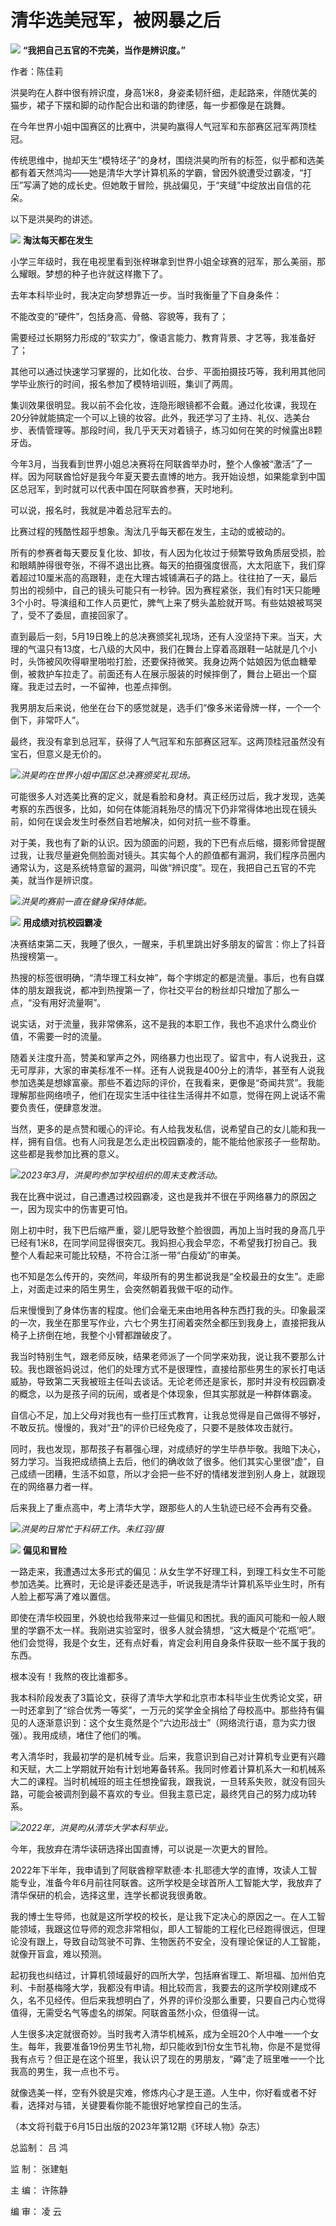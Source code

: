 

# 清华选美冠军，被网暴之后

![](https://inews.gtimg.com/news_bt/OPwJ3vjaR6rQO4aT6ayah0nQSQ4uzkmNLSpEhROLGYaLIAA/1000)
**“我把自己五官的不完美，当作是辨识度。”**

作者：陈佳莉

洪昊昀在人群中很有辨识度，身高1米8，身姿柔韧纤细，走起路来，伴随优美的猫步，裙子下摆和脚的动作配合出和谐的韵律感，每一步都像是在跳舞。

在今年世界小姐中国赛区的比赛中，洪昊昀赢得人气冠军和东部赛区冠军两顶桂冠。

传统思维中，抛却天生“模特坯子”的身材，围绕洪昊昀所有的标签，似乎都和选美都有着天然鸿沟——她是清华大学计算机系的学霸，曾因外貌遭受过霸凌，“打压”写满了她的成长史。但她敢于冒险，挑战偏见，于“夹缝”中绽放出自信的花朵。

以下是洪昊昀的讲述。

![](https://inews.gtimg.com/news_bt/OcdZp3ODFJX8PMUdAc00c88mlGU9dooMNc-i_yfHyQJvIAA/1000)
**淘汰每天都在发生**

小学三年级时，我在电视里看到张梓琳拿到世界小姐全球赛的冠军，那么美丽，那么耀眼。梦想的种子也许就这样撒下了。

去年本科毕业时，我决定向梦想靠近一步。当时我衡量了下自身条件：

不能改变的“硬件”，包括身高、骨骼、容貌等，我有了；

需要经过长期努力形成的“软实力”，像语言能力、教育背景、才艺等，我准备好了；

其他可以通过快速学习掌握的，比如化妆、台步、平面拍摄技巧等，我利用其他同学毕业旅行的时间，报名参加了模特培训班，集训了两周。

集训效果很明显。我以前不会化妆，连隐形眼镜都不会戴。通过化妆课，我现在20分钟就能搞定一个可以上镜的妆容。此外，我还学习了主持、礼仪、选美台步、表情管理等。那段时间，我几乎天天对着镜子，练习如何在笑的时候露出8颗牙齿。

今年3月，当我看到世界小姐总决赛将在阿联酋举办时，整个人像被“激活”了一样。因为阿联酋恰好是我今年夏天要去直博的地方。我开始设想，如果能拿到中国区总冠军，到时就可以代表中国在阿联酋参赛，天时地利。

可以说，报名时，我就是冲着总冠军去的。

比赛过程的残酷性超乎想象。淘汰几乎每天都在发生，主动的或被动的。

所有的参赛者每天要反复化妆、卸妆，有人因为化妆过于频繁导致角质层受损，脸和眼睛肿得很夸张，不得不退出比赛。每天的拍摄强度很高，大太阳底下，我们穿着超过10厘米高的高跟鞋，走在大理古城铺满石子的路上。往往拍了一天，最后剪出的视频中，自己的镜头可能只有一秒钟。因为赛程紧张，我们有时1天只能睡3个小时。导演组和工作人员更忙，脾气上来了劈头盖脸就开骂。有些姑娘被骂哭了，受不了委屈，直接回家了。

直到最后一刻，5月19日晚上的总决赛颁奖礼现场，还有人没坚持下来。当天，大理的气温只有13度，七八级的大风中，我们在舞台上穿着高跟鞋一站就是几个小时，头饰被风吹得噼里啪啦打脸，还要保持微笑。我身边两个姑娘因为低血糖晕倒，被救护车拉走了。前面还有人在展示服装的时候摔倒了，舞台上砸出一个窟窿。我走过去时，一不留神，也差点摔倒。

我男朋友后来说，他坐在台下的感觉就是，选手们“像多米诺骨牌一样，一个一个倒下，非常吓人”。

最终，我没有拿到总冠军，获得了人气冠军和东部赛区冠军。这两顶桂冠虽然没有宝石，但意义是无价的。

![](https://inews.gtimg.com/news_bt/OL14sHsvtxZ_Lg4HKiMmJ3w6Qaxn3gL2ou5-2fpVINVm8AA/1000)_洪昊昀在世界小姐中国区总决赛颁奖礼现场。_

可能很多人对选美比赛的定义，就是看脸和身材。真正经历过后，我才发现，选美考察的东西很多，比如，如何在体能消耗殆尽的情况下仍非常得体地出现在镜头前，如何在误会发生时泰然自若地解决，如何对抗一些不尊重。

对于美，我也有了新的认识。因为颌面的问题，我的下巴有点后缩，摄影师曾提醒过我，让我尽量避免侧脸面对镜头。其实每个人的颜值都有漏洞，我们程序员圈内通常认为，这是系统特意留的漏洞，叫做“辨识度”。现在，我把自己五官的不完美，就当作是辨识度。

![](https://inews.gtimg.com/news_bt/OS9YojJ4jXmAzyGjKSGZOaKIRIaJBbJSumpeiRdCsq_L4AA/1000)_洪昊昀赛前一直在健身保持体能。_

![](https://inews.gtimg.com/news_bt/OEZbrSbExfE2xVmBcq6GkC7I9DjfbeGA5gcQqjCXGKs0cAA/1000)
**用成绩对抗校园霸凌**

决赛结束第二天，我睡了很久，一醒来，手机里跳出好多朋友的留言：你上了抖音热搜榜第一。

热搜的标签很明确，“清华理工科女神”，每个字绑定的都是流量。事后，也有自媒体的朋友跟我说，都冲到热搜第一了，你社交平台的粉丝却只增加了那么一点，“没有用好流量啊”。

说实话，对于流量，我非常佛系，这不是我的本职工作，我也不追求什么商业价值，不需要一时的流量。

随着关注度升高，赞美和掌声之外，网络暴力也出现了。留言中，有人说我丑，这无可厚非，大家的审美标准不一样。还有人说我是400分上的清华，甚至有人说我参加选美是想嫁富豪。那些不着边际的评价，在我看来，更像是“奇闻共赏”。我能理解那些网络喷子，他们在现实生活中往往生活得并不如意，觉得在网上说话不需要负责任，便肆意发泄。

当然，更多的是点赞和暖心的评论。有人给我发私信，说希望自己的女儿能和我一样，拥有自信。也有人问我是怎么走出校园霸凌的，能不能给他家孩子一些帮助。这些都是我参加比赛的意义。

![](https://inews.gtimg.com/news_bt/OYWV93J3hUCWIiMXcnUvk8m8r21-4Id2CCpZcaz90XoLgAA/1000)_2023年3月，洪昊昀参加学校组织的周末支教活动。_

我在比赛中说过，自己遭遇过校园霸凌，这也是我并不很在乎网络暴力的原因之一，因为现实中的伤害更可怕。

刚上初中时，我下巴后缩严重，婴儿肥导致整个脸很圆，再加上当时我的身高几乎已经有1米8，在同学间显得很突兀。我妈担心我会早恋，不希望我打扮自己。我整个人看起来可能比较糙，不符合江浙一带“白瘦幼”的审美。

也不知是怎么传开的，突然间，年级所有的男生都说我是“全校最丑的女生”。走廊上，对面走过来的陌生男生，会突然朝着我做干呕的动作。

后来慢慢到了身体伤害的程度。他们会毫无来由地用各种东西打我的头。印象最深的一次，我坐在那里写作业，六七个男生打闹着突然全都压到我身上，直接把我从椅子上挤倒在地，我整个小臂都蹭破皮了。

我当时特别生气，跟老师反映，结果老师派了一个同学来劝我，说让我不要那么计较。我也跟爸妈说过，他们的处理方式不是很理性，直接给那些男生的家长打电话威胁，导致第二天我被班主任叫去谈话。无论老师还是家长，那时并没有校园霸凌的概念，以为是孩子间的玩闹，或者是个体现象，但其实那就是一种群体霸凌。

自信心不足，加上父母对我也有一些打压式教育，让我总觉得是自己做得不够好，不敢反抗。慢慢的，我对“丑”的评价已经免疫了，只要不是肢体攻击就行。

同时，我也发现，那帮孩子有慕强心理，对成绩好的学生毕恭毕敬。我暗下决心，努力学习。当我把成绩搞上去后，他们的确收敛了很多。他们其实心里很“虚”，自己成绩一团糟，生活不如意，所以才会把一些不好的情绪发泄到别人身上，就跟现在的网络暴力者一样。

后来我上了重点高中，考上清华大学，跟那些人的人生轨迹已经不会再有交叠。

![](https://inews.gtimg.com/news_bt/OLu8bDXKpPUEzCb5Cs42m7Ur8R9mM6b96LeFvOsEhPQJYAA/1000)_洪昊昀日常忙于科研工作。朱红羽/摄_

![](https://inews.gtimg.com/news_bt/OMlJT3s2tvth86AbNlWeHlw20QAjcz7getpP7tR5xEju0AA/1000)
**偏见和冒险**

一路走来，我遭遇过太多形式的偏见：从女生学不好理工科，到理工科女生不可能参加选美。比赛时，无论是评委还是选手，听说我是清华计算机系毕业生时，所有人脸上都写满了难以置信。

即使在清华校园里，外貌也给我带来过一些偏见和困扰。我的画风可能和一般人眼里的学霸不太一样。我刚进实验室时，很多人就会猜想，“这大概是个‘花瓶’吧”。他们会觉得，我是个女生，还有点好看，肯定会利用自身条件获取一些不属于我的东西。

根本没有！我熬的夜比谁都多。

我本科阶段发表了3篇论文，获得了清华大学和北京市本科毕业生优秀论文奖，研一时还拿到了“综合优秀一等奖”，一万元的奖学金全捐给了母校高中。那些持有偏见的人逐渐意识到：这个女生竟然是个“六边形战士”（网络流行语，意为实力很强）。我用成绩，堵住了他们的嘴。

考入清华时，我最初学的是机械专业。后来，我意识到自己对计算机专业更有兴趣和天赋，大二上学期就开始有计划地筹备转系。我同时修着计算机系大一和机械系大二的课程。当时机械班的班主任想挽留我，跟我说，一旦转系失败，就没有回头路，可能会被调剂到最不喜欢的专业。但我主意已定，最终凭自己的努力成功转系。

![](https://inews.gtimg.com/news_bt/OUtLw9EMZ0pzi6TtFdDkBKpzzJv-1hCB4vx_5CwWbSw-UAA/1000)_2022年，洪昊昀从清华大学本科毕业。_

今年，我放弃在清华读研选择出国直博，可以说是一次更大的冒险。

2022年下半年，我申请到了阿联酋穆罕默德·本·扎耶德大学的直博，攻读人工智能专业，准备今年6月前往阿联酋。这所学校是全球首所人工智能大学，我放弃了清华保研的机会，选择这里，连学长都说我很勇敢。

我的博士生导师，也就是这所学校的校长，是让我下定决心的原因之一。在人工智能领域，我跟这位导师的观念非常相似，即人工智能的工程化已经跑得很远，但理论没有跟上，导致自动驾驶不可靠、生物医药不安全，没有理论保证的人工智能，就像开盲盒，难以预测。

起初我也纠结过，计算机领域最好的四所大学，包括麻省理工、斯坦福、加州伯克利、卡耐基梅隆大学，我都没有申请。相比较而言，我要去的这所学校刚建成不久，名不见经传。但后来我想明白了，外界的评价没那么重要，只要自己内心觉得值得，无需受名气等虚名的绑架。阿联酋虽然小众，但值得一试。

人生很多决定就很奇妙。当时我考入清华机械系，成为全班20个人中唯一一个女生。每年，我要准备19份男生节礼物，却只能收到1份女生节礼物，你是不是觉得我有点亏？但正是在这个班里，我认识了现在的男朋友，“薅”走了班里唯一一个比我高的男生，我一点也不亏。

就像选美一样，空有外貌是灾难，修炼内心才是王道。人生中，你好看或者不好看，选择对与错，关键要看你能不能很好地掌控自己的生活。

（本文将刊载于6月15日出版的2023年第12期《环球人物》杂志）

总监制： 吕 鸿

监 制： 张建魁

主 编： 许陈静

编 审： 凌 云

